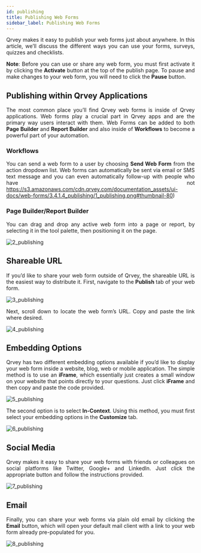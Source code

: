 ```yaml
---
id: publishing
title: Publishing Web Forms 
sidebar_label: Publishing Web Forms 
---
```

<div style="text-align: justify">

Qrvey makes it easy to publish your web forms just about anywhere. In this article, we’ll discuss the different ways you can use your forms, surveys, quizzes and checklists.  

**Note**: Before you can use or share any web form, you must first activate it by clicking the **Activate** button at the top of the publish page. To pause and make changes to your web form, you will need to click the **Pause** button.

## Publishing within Qrvey Applications
The most common place you’ll find Qrvey web forms is inside of Qrvey applications.  Web forms play a crucial part in Qrvey apps and are the primary way users interact with them.  Web Forms can be added to both **Page Builder** and **Report Builder** and also inside of **Workflows** to become a powerful part of your automation.

### Workflows
You can send a web form to a user by choosing **Send Web Form** from the action dropdown list. Web forms can automatically be sent via email or SMS text message and you can even automatically follow-up with people who have not https://s3.amazonaws.com/cdn.qrvey.com/documentation_assets/ui-docs/web-forms/3.4.1.4_publishing/1_publishing.png#thumbnail-80)

### Page Builder/Report Builder
You can drag and drop any active web form into a page or report, by selecting it in the tool palette, then positioning it on the page.

![2_publishing](https://s3.amazonaws.com/cdn.qrvey.com/documentation_assets/ui-docs/web-forms/3.4.1.4_publishing/2_publishing.png#thumbnail-60)


## Shareable URL
If you’d like to share your web form outside of Qrvey, the shareable URL is the easiest way to distribute it. First, navigate to the **Publish** tab of your web form.

![3_publishing](https://s3.amazonaws.com/cdn.qrvey.com/documentation_assets/ui-docs/web-forms/3.4.1.4_publishing/3_publishing.png#thumbnail-80)

Next, scroll down to locate the web form’s URL. Copy and paste the link where desired.

![4_publishing](https://s3.amazonaws.com/cdn.qrvey.com/documentation_assets/ui-docs/web-forms/3.4.1.4_publishing/4_publishing.png#thumbnail)

## Embedding Options
Qrvey has two different embedding options available if you’d like to display your web form inside a website, blog, web or mobile application. The simple method is to use an **iFrame**, which essentially just creates a small window on your website that points directly to your questions. Just click **iFrame** and then copy and paste the code provided.

![5_publishing](https://s3.amazonaws.com/cdn.qrvey.com/documentation_assets/ui-docs/web-forms/3.4.1.4_publishing/5_publishing.png#thumbnail)

The second option is to select **In-Context**. Using this method, you must first select your embedding options in the **Customize** tab. 

![6_publishing](https://s3.amazonaws.com/cdn.qrvey.com/documentation_assets/ui-docs/web-forms/3.4.1.4_publishing/6_publishing.png#thumbnail)

## Social Media
Qrvey makes it easy to share your web forms with friends or colleagues on social platforms like Twitter, Google+ and LinkedIn. Just click the appropriate button and follow the instructions provided.

![7_publishing](https://s3.amazonaws.com/cdn.qrvey.com/documentation_assets/ui-docs/web-forms/3.4.1.4_publishing/7_publishing.png#thumbnail-60)

## Email
Finally, you can share your web forms via plain old email by clicking the **Email** button, which will open your default mail client with a link to your web form already pre-populated for you.

![8_publishing](https://s3.amazonaws.com/cdn.qrvey.com/documentation_assets/ui-docs/web-forms/3.4.1.4_publishing/8_publishing.png#thumbnail-20)

